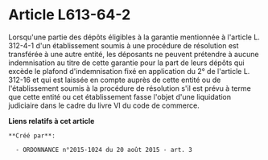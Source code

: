 # Article L613-64-2

Lorsqu'une partie des dépôts éligibles à la garantie mentionnée à l'article L. 312-4-1 d'un établissement soumis à une
procédure de résolution est transférée à une autre entité, les déposants ne peuvent prétendre à aucune indemnisation au titre
de cette garantie pour la part de leurs dépôts qui excède le plafond d'indemnisation fixé en application du 2° de l'article
L. 312-16 et qui est laissée en compte auprès de cette entité ou de l'établissement soumis à la procédure de résolution s'il
est prévu à terme que cette entité ou cet établissement fasse l'objet d'une liquidation judiciaire dans le cadre du livre VI
du code de commerce.

**Liens relatifs à cet article**

	**Créé par**:

	  - ORDONNANCE n°2015-1024 du 20 août 2015 - art. 3
